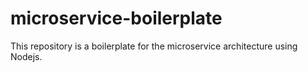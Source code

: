 # microservice-boilerplate
This repository is a boilerplate for the microservice architecture using Nodejs.
